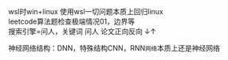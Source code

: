 wsl时win+linux 使用wsl一切问题本质上回归linux   
leetcode算法题检查极端情况01，边界等  
搜索引擎=问人，关键词  问人
论文正向反向 ↓↑

神经网络结构：DNN，特殊结构CNN，RNN`网络`本质上还是神经网络

